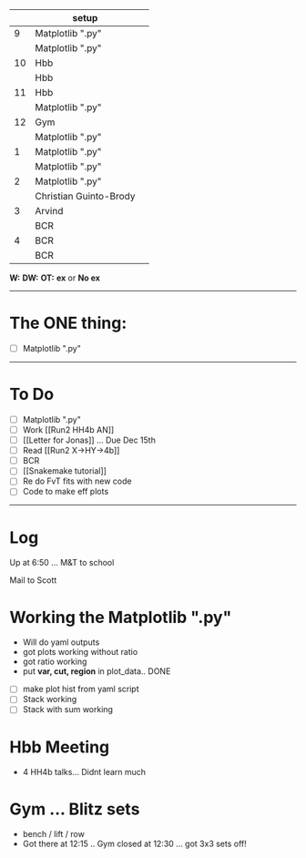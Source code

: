 
|     | setup                  |     |
| --- | ---------------------- | --- |
| 9   | Matplotlib ".py"       |     |
|     | Matplotlib ".py"       |     |
| 10  | Hbb                    |     |
|     | Hbb                    |     |
| 11  | Hbb                    |     |
|     | Matplotlib ".py"       |     |
| 12  | Gym                    |     |
|     | Matplotlib ".py"       |     |
| 1   | Matplotlib ".py"       |     |
|     | Matplotlib ".py"       |     |
| 2   | Matplotlib ".py"       |     |
|     | Christian Guinto-Brody |     |
| 3   | Arvind                 |     |
|     | BCR                    |     |
| 4   | BCR                    |     |
|     | BCR                    |     |

**W:**
**DW:**
**OT:**
**ex** or **No ex**

---
# The ONE thing: 
- [ ] Matplotlib ".py"

---
# To Do

- [ ] Matplotlib ".py"
- [ ] Work [[Run2 HH4b AN]]
- [ ] [[Letter for Jonas]] ... Due Dec 15th
- [ ]   Read [[Run2 X->HY->4b]]
- [ ] BCR
- [ ] [[Snakemake tutorial]] 
- [ ] Re do FvT fits with new code
- [ ] Code to make eff plots 

---

# Log

Up at 6:50 ... M&T to school

Mail to Scott


# Working the Matplotlib ".py"
- Will do yaml outputs
- got plots working without ratio
- got ratio working
- put **var, cut, region** in plot_data.. DONE
- [ ]  make plot hist from yaml script
- [ ] Stack working
- [ ] Stack with sum working

# Hbb Meeting
- 4 HH4b talks... Didnt learn much


# Gym ... Blitz sets
- bench / lift / row
- Got there at 12:15 .. Gym closed at 12:30 ... got 3x3 sets off! 




